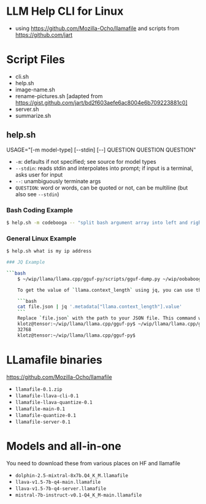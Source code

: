 # LLM Help CLI for Linux
- using https://github.com/Mozilla-Ocho/llamafile and scripts from https://github.com/jart

# Script Files
- cli.sh
- help.sh
- image-name.sh
- rename-pictures.sh [adapted from https://gist.github.com/jart/bd2f603aefe6ac8004e6b709223881c0]
- server.sh
- summarize.sh


## help.sh

USAGE="[-m model-type] [--stdin] [--] QUESTION QUESTION QUESTION"

- `-m`: defaults if not specified; see source for model types
- `--stdin`: reads stdin and interpolates into prompt; if input is a terminal, asks user for input
- `--`: unambiguously terminate args
- `QUESTION`: word or words, can be quoted or not, can be multiline (but also see `--stdin`)

### Bash Coding Example
```bash
$ help.sh -m codebooga -- "split bash argument array into left and right with double hyphen as the separator using special bash builtin functions or operators as needed "
```

### General Linux Example
```bash
$ help.sh what is my ip address

### JQ Example

```bash
    $ ~/wip/llama/llama.cpp/gguf-py/scripts/gguf-dump.py ~/wip/oobabooga/text-generation-webui/models/dolphin-2.7-mixtral-8x7b.Q4_K_M.gguf --no-tensors --json | help.sh -m dolphin --stdin -- "give me a jq cli to get value the value of the named \`llama.context_length\` (note the dot is part of the field name) in the following JSON:  "

    To get the value of `llama.context_length` using jq, you can use the following command:

    ```bash
    cat file.json | jq '.metadata["llama.context_length"].value'
    ```
    Replace `file.json` with the path to your JSON file. This command will output the value of `llama.context_length`, which is 32768 in this case.
    klotz@tensor:~/wip/llama/llama.cpp/gguf-py$ ~/wip/llama/llama.cpp/gguf-py/scripts/gguf-dump.py ~/wip/oobabooga/text-generation-webui/models/dolphin-2.7-mixtral-8x7b.Q4_K_M.gguf --no-tensors --json | jq '.metadata["llama.context_length"].value'
    32768
    klotz@tensor:~/wip/llama/llama.cpp/gguf-py$ 
```

# LLamafile binaries
https://github.com/Mozilla-Ocho/llamafile
- `llamafile-0.1.zip`
- `llamafile-llava-cli-0.1`
- `llamafile-llava-quantize-0.1`
- `llamafile-main-0.1`
- `llamafile-quantize-0.1`
- `llamafile-server-0.1`

# Models and all-in-one
You need to download these from various places on HF and llamafile
- `dolphin-2.5-mixtral-8x7b.Q4_K_M.llamafile`
- `llava-v1.5-7b-q4-main.llamafile`
- `llava-v1.5-7b-q4-server.llamafile`
- `mistral-7b-instruct-v0.1-Q4_K_M-main.llamafile`
